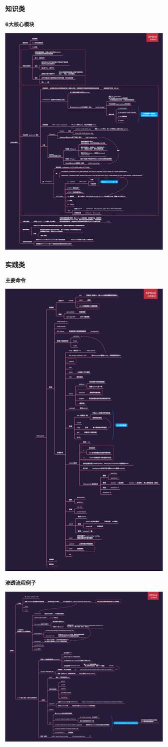 ## 知识类
### 6大核心模块
![6大核心模块](../static/img/MindMap/metasploit_knowledge_6core_modules.png)

## 实践类
### 主要命令
![主要命令](../static/img/MindMap/metasploit_knowledge_commands.png)

### 渗透流程例子
![流程例](../static/img/MindMap/metasploit_practice_example.png)